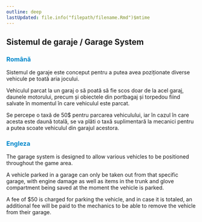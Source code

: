 ```yaml
---
outline: deep
lastUpdated: file.info("filepath/filename.Rmd")$mtime
---
```


## Sistemul de garaje / Garage System

### <span style="color: #0088CC">Română</span>

Sistemul de garaje este conceput pentru a putea avea poziționate diverse vehicule pe toată aria jocului.

Vehiculul parcat la un garaj o să poată să fie scos doar de la acel garaj, daunele motorului, precum și obiectele din portbagaj și torpedou fiind salvate în momentul în care vehiculul este parcat.

Se percepe o taxă de 50$ pentru parcarea vehiculului, iar în cazul în care acesta este daună totală, se va plăti o taxă suplimentară la mecanici pentru a putea scoate vehiculul din garajul acestora.

### <span style="color: #0088CC">Engleza</span>

The garage system is designed to allow various vehicles to be positioned throughout the game area.

A vehicle parked in a garage can only be taken out from that specific garage, with engine damage as well as items in the trunk and glove compartment being saved at the moment the vehicle is parked.

A fee of $50 is charged for parking the vehicle, and in case it is totaled, an additional fee will be paid to the mechanics to be able to remove the vehicle from their garage.